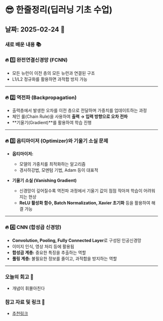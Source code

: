 # 😎 한줄정리(딥러닝 기초 수업)

## 날짜: 2025-02-24 📅

### 새로 배운 내용 📚
### 🔥 **1️⃣ 완전연결신경망 (FCNN)**  
- 모든 뉴런이 이전 층의 모든 뉴런과 연결된 구조  
- L1/L2 정규화를 활용하면 과적합 방지 가능  

---

### 🔥 **2️⃣ 역전파 (Backpropagation)**  
- 출력층에서 발생한 오차를 이전 층으로 전달하며 가중치를 업데이트하는 과정  
- 체인 룰(Chain Rule)을 사용하여 **출력 → 입력 방향으로 오차 전파**  
- **기울기(Gradient)**를 활용하여 학습 진행  

---

### 🔥 **3️⃣ 옵티마이저 (Optimizer)와 기울기 소실 문제**  
- **옵티마이저:**  
  - 모델의 가중치를 최적화하는 알고리즘  
  - 경사하강법, 모멘텀 기법, Adam 등이 대표적  

- **기울기 소실 (Vanishing Gradient)**  
  - 신경망이 깊어질수록 역전파 과정에서 기울기 값이 점점 작아져 학습이 어려워지는 현상  
  - **ReLU 활성화 함수, Batch Normalization, Xavier 초기화** 등을 활용하여 해결 가능  

---

### 🔥 **4️⃣ CNN (합성곱 신경망)**  
- **Convolution, Pooling, Fully Connected Layer**로 구성된 인공신경망  
- 이미지 인식, 영상 처리 등에 활용됨  
- **합성곱 계층:** 중요한 특징을 추출하는 역할  
- **풀링 계층:** 불필요한 정보를 줄이고, 과적합을 방지하는 역할  

---

### 오늘의 회고 📝
- 개념이 휘몰아친다

### 참고 자료 및 링크 🔗
- [추천링크](https://poloclub.github.io/cnn-explainer/)